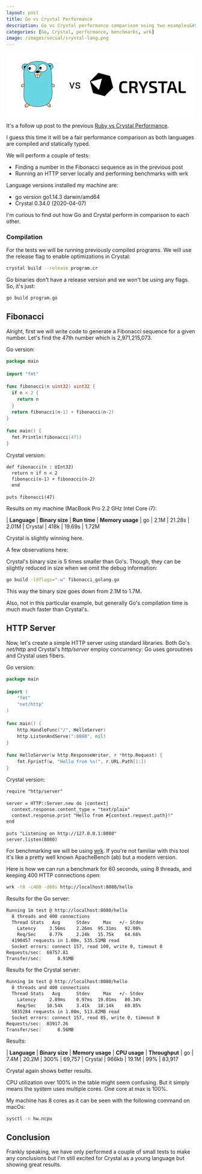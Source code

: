 ```yaml
---
layout: post
title: Go vs Crystal Performance
description: Go vs Crystal performance comparison using two examples&#58; generating a Fibonacci sequence for a given number and benchmarking an HTTP server with wrk.
categories: [Go, Crystal, performance, benchmarks, wrk]
image: /images/social/crystal-lang.png
---
```


![Go vs Crystal](/images/go-vs-crystal.png)

It's a follow up post to the previous [Ruby vs Crystal Performance](/ruby-vs-crystal-performance/).

I guess this time it will be a fair performance comparison as both languages are compiled and statically typed.

We will perform a couple of tests:
* Finding a number in the Fibonacci sequence as in the previous post
* Running an HTTP server locally and performing benchmarks with wrk

Language versions installed my machine are:
* go version go1.14.3 darwin/amd64
* Crystal 0.34.0 (2020-04-07)
 
I'm curious to find out how Go and Crystal perform in comparison to each other.

<!-- more -->

### Compilation

For the tests we will be running previously compiled programs. We will use the release flag to enable optimizations in Crystal:
```bash
crystal build --release program.cr
```

Go binaries don't have a release version and we won't be using any flags. So, it's just:
```bash
go build program.go
```

## Fibonacci

Alright, first we will write code to generate a Fibonacci sequence for a given number. Let's find the 47th number which is 2,971,215,073.

Go version:

```go
package main

import "fmt"

func fibonacci(n uint32) uint32 {
  if n < 2 {
    return n
  }
  return fibonacci(n-1) + fibonacci(n-2)
}

func main() {
  fmt.Println(fibonacci(47))
}
```

Crystal version:

```crystal
def fibonacci(n : UInt32)
  return n if n < 2
  fibonacci(n-1) + fibonacci(n-2)
  end

puts fibonacci(47)
```

Results on my machine (MacBook Pro 2.2 GHz Intel Core i7):

| **Language** | **Binary size** | **Run time** | **Memory usage**
| go       | 2.1M        | 21.28s   | 2.01M
| Crystal  | 418k        | 19.69s   | 1.72M

Crystal is slightly winning here. 

A few observations here: 

Crystal's binary size is 5 times smaller than Go's. Though, they can be slightly reduced in size when we omit the debug information:
```bash
go build -ldflags="-w" fibonacci_golang.go
```
This way the binary size goes down from 2.1M to 1.7M.

Also, not in this particular example, but generally Go's compilation time is much much faster than Crystal's.

## HTTP Server

Now, let's create a simple HTTP server using standard libraries. Both Go's _net/http_ and Crystal's _http/server_ employ concurrency: Go uses goroutines and Crystal uses fibers.

Go version:
```go
package main

import (
	"fmt"
	"net/http"
)

func main() {
	http.HandleFunc("/", HelloServer)
	http.ListenAndServe(":8080", nil)
}

func HelloServer(w http.ResponseWriter, r *http.Request) {
	fmt.Fprintf(w, "Hello from %s!", r.URL.Path[1:])
}
```

Crystal version:
```crystal
require "http/server"

server = HTTP::Server.new do |context|
  context.response.content_type = "text/plain"
  context.response.print "Hello from #{context.request.path}!"
end

puts "Listening on http://127.0.0.1:8080"
server.listen(8080)
```

For benchmarking we will be using [wrk](https://github.com/wg/wrk). If you're not familiar with this tool it's like a pretty well known ApacheBench (ab) but a modern version.

Here is how we can run a benchmark for 60 seconds, using 8 threads, and keeping 400 HTTP connections open:

```bash
wrk -t8 -c400 -d60s http://localhost:8080/hello
```

Results for the Go server:
```
Running 1m test @ http://localhost:8080/hello
  8 threads and 400 connections
  Thread Stats   Avg      Stdev     Max   +/- Stdev
    Latency     3.56ms    2.26ms  95.31ms   92.00%
    Req/Sec     8.77k     2.24k   15.75k    64.66%
  4190457 requests in 1.00m, 535.51MB read
  Socket errors: connect 157, read 100, write 0, timeout 0
Requests/sec:  69757.81
Transfer/sec:      8.91MB
```

Results for the Crystal server:
```
Running 1m test @ http://localhost:8080/hello
  8 threads and 400 connections
  Thread Stats   Avg      Stdev     Max   +/- Stdev
    Latency     2.89ms    0.97ms  19.01ms   80.34%
    Req/Sec    10.54k     3.41k   18.14k    60.85%
  5035284 requests in 1.00m, 513.82MB read
  Socket errors: connect 157, read 85, write 0, timeout 0
Requests/sec:  83917.26
Transfer/sec:      8.56MB
```

Results:

| **Language** | **Binary size** | **Memory usage** | **CPU usage** | **Throughput**
| go       | 7.4M        | 20.2M        | 300%      | 69,757
| Crystal  | 966kb       | 19.1M        | 99%       | 83,917

Crystal again shows better results.

CPU utilization over 100% in the table might seem confusing. But it simply means the system uses multiple cores. One core at max is 100%. 

My machine has 8 cores as it can be seen with the following command on macOs:
```bash
sysctl -n hw.ncpu
```

## Conclusion

Frankly speaking, we have only performed a couple of small tests to make any conclusions but I'm still excited for Crystal as a young language but showing great results. 


